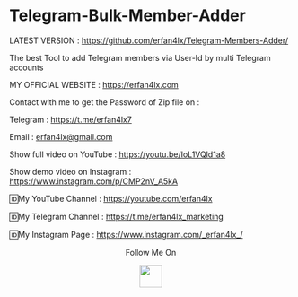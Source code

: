 # Telegram-Bulk-Member-Adder
LATEST VERSION : https://github.com/erfan4lx/Telegram-Members-Adder/

The best Tool to add Telegram members via User-Id by multi Telegram accounts

 MY OFFICIAL WEBSITE : https://erfan4lx.com

Contact with me to get the Password of Zip file on :

 Telegram : https://t.me/erfan4lx7
  
 Email : erfan4lx@gmail.com
   
 Show full video on YouTube : https://youtu.be/IoL1VQld1a8

Show demo video on Instagram : https://www.instagram.com/p/CMP2nV_A5kA

🆔My YouTube Channel : https://youtube.com/erfan4lx

🆔My Telegram Channel : https://t.me/erfan4lx_marketing

🆔My Instagram Page : https://www.instagram.com/_erfan4lx_/

<p align="center">
  Follow Me On
</p>
<p align="center">
  <a href="https://www.youtube.com/c/erfan4lx?sub_confirmation=1">
    <img src="https://www.iconsdb.com/icons/preview/black/youtube-4-xxl.png" width="40" height="40">
  </a>
</p>
